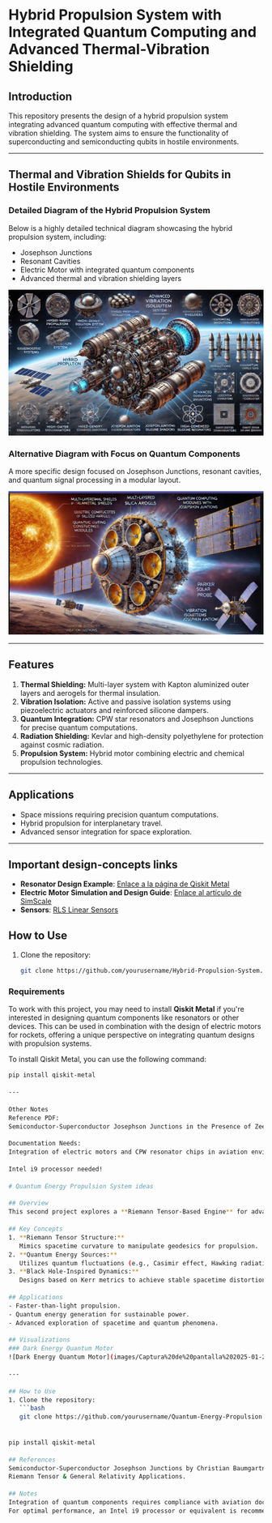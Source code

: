 # Hybrid Propulsion System with Integrated Quantum Computing and Advanced Thermal-Vibration Shielding

## Introduction
This repository presents the design of a hybrid propulsion system integrating advanced quantum computing with effective thermal and vibration shielding. The system aims to ensure the functionality of superconducting and semiconducting qubits in hostile environments.

---

## Thermal and Vibration Shields for Qubits in Hostile Environments

### Detailed Diagram of the Hybrid Propulsion System
Below is a highly detailed technical diagram showcasing the hybrid propulsion system, including:

- Josephson Junctions
- Resonant Cavities
- Electric Motor with integrated quantum components
- Advanced thermal and vibration shielding layers

![Hybrid Propulsion System](images/technical_ideas/40707c9c-9ea6-4d57-b359-fd2848096b8d.jpeg)

### Alternative Diagram with Focus on Quantum Components
A more specific design focused on Josephson Junctions, resonant cavities, and quantum signal processing in a modular layout.

![SOLAR-PARKER](SOLAR-PARKER/modules/diagrams/motors/Hydrazyne/Chemical_components_images/solarParkerInternalDesignQuantum.png)

---

## Features
1. **Thermal Shielding:** Multi-layer system with Kapton aluminized outer layers and aerogels for thermal insulation.
2. **Vibration Isolation:** Active and passive isolation systems using piezoelectric actuators and reinforced silicone dampers.
3. **Quantum Integration:** CPW star resonators and Josephson Junctions for precise quantum computations.
4. **Radiation Shielding:** Kevlar and high-density polyethylene for protection against cosmic radiation.
5. **Propulsion System:** Hybrid motor combining electric and chemical propulsion technologies.

---

## Applications
- Space missions requiring precision quantum computations.
- Hybrid propulsion for interplanetary travel.
- Advanced sensor integration for space exploration.

---
## Important design-concepts links

- **Resonator Design Example**: [Enlace a la página de Qiskit Metal](https://qiskit-community.github.io/qiskit-metal/circuit-examples/B.Resonators/11-Resonator_Meander.html)
- **Electric Motor Simulation and Design Guide**: [Enlace al artículo de SimScale](https://www.simscale.com/blog/electric-motor-simulation-and-design/)
- **Sensors**: [RLS Linear Sensors](https://www.rls.si/eng/linear?msclkid=9ba32184f91f1cd90b5946164d378733&utm_source=bing&utm_medium=cpc&utm_campaign=Europe%20%20-%20Linear%20encoders&utm_term=linear%20sensors&utm_content=Linear%20sensors)



## How to Use
1. Clone the repository:  
   ```bash
   git clone https://github.com/yourusername/Hybrid-Propulsion-System.git

### Requirements
To work with this project, you may need to install **Qiskit Metal** if you're interested in designing quantum components like resonators or other devices. This can be used in combination with the design of electric motors for rockets, offering a unique perspective on integrating quantum designs with propulsion systems.

To install Qiskit Metal, you can use the following command:

```bash
pip install qiskit-metal

---

Other Notes
Reference PDF:
Semiconductor-Superconductor Josephson Junctions in the Presence of Zeeman and Spin-Orbit Fields by Christian Baumgartner.

Documentation Needs:
Integration of electric motors and CPW resonator chips in aviation environments requires compliance and aviation documentation support. Ensure you collect and reference the necessary standards and certifications when working with these systems.

Intel i9 processor needed!

# Quantum Energy Propulsion System ideas

## Overview  
This second project explores a **Riemann Tensor-Based Engine** for advanced quantum energy propulsion, leveraging spacetime curvature and quantum mechanics. Inspired by black hole dynamics, the system integrates higher-dimensional interactions to generate energy for propulsion.

## Key Concepts  
1. **Riemann Tensor Structure:**  
   Mimics spacetime curvature to manipulate geodesics for propulsion.  
2. **Quantum Energy Sources:**  
   Utilizes quantum fluctuations (e.g., Casimir effect, Hawking radiation) to extract energy.  
3. **Black Hole-Inspired Dynamics:**  
   Designs based on Kerr metrics to achieve stable spacetime distortions.  

## Applications  
- Faster-than-light propulsion.  
- Quantum energy generation for sustainable power.  
- Advanced exploration of spacetime and quantum phenomena.  

## Visualizations  
### Dark Energy Quantum Motor  
![Dark Energy Quantum Motor](images/Captura%20de%20pantalla%202025-01-27%20215546.png)

---

## How to Use  
1. Clone the repository:  
   ```bash
   git clone https://github.com/yourusername/Quantum-Energy-Propulsion.git


pip install qiskit-metal

## References
Semiconductor-Superconductor Josephson Junctions by Christian Baumgartner.
Riemann Tensor & General Relativity Applications.

## Notes
Integration of quantum components requires compliance with aviation documentation standards.
For optimal performance, an Intel i9 processor or equivalent is recommended.
